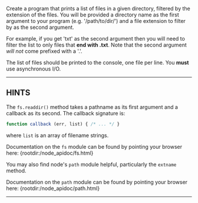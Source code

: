 Create a program that prints a list of files in a given directory, filtered by the extension of the files. You will be provided a directory name as the first argument to your program (e.g. '/path/to/dir/') and a file extension to filter by as the second argument.

For example, if you get 'txt' as the second argument then you will need to filter the list to only files that **end with .txt**. Note that the second argument _will not_ come prefixed with a '.'.

The list of files should be printed to the console, one file per line. You **must** use asynchronous I/O.

----------------------------------------------------------------------
## HINTS

The `fs.readdir()` method takes a pathname as its first argument and a callback as its second. The callback signature is:

```js
function callback (err, list) { /* ... */ }
```

where `list` is an array of filename strings.

Documentation on the `fs` module can be found by pointing your browser here:
  {rootdir:/node_apidoc/fs.html}

You may also find node's `path` module helpful, particularly the `extname` method.

Documentation on the `path` module can be found by pointing your browser here:
  {rootdir:/node_apidoc/path.html}

----------------------------------------------------------------------